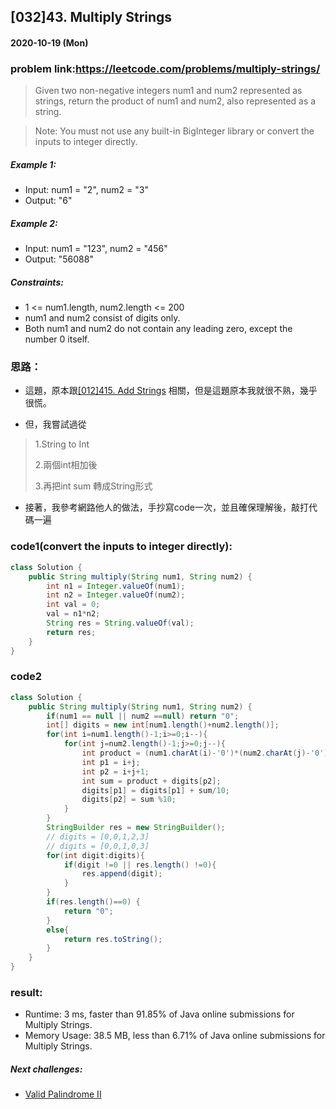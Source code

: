 ## [032]43. Multiply Strings

#### 2020-10-19 (Mon)

### problem link:https://leetcode.com/problems/multiply-strings/

> Given two non-negative integers num1 and num2 represented as strings, return the product of num1 and num2, also represented as a string.

> Note: You must not use any built-in BigInteger library or convert the inputs to integer directly.

 

##### Example 1:

- Input: num1 = "2", num2 = "3"
- Output: "6"

##### Example 2:

- Input: num1 = "123", num2 = "456"
- Output: "56088"
 

##### Constraints:

- 1 <= num1.length, num2.length <= 200
- num1 and num2 consist of digits only.
- Both num1 and num2 do not contain any leading zero, except the number 0 itself.

### 思路：
- 這題，原本跟[[012]415. Add Strings](https://github.com/YenKang/Leetcode/blob/master/%5B012%5D415.%20Add%20Strings.md) 相關，但是這題原本我就很不熟，幾乎很慌。

- 但，我嘗試過從
> 1.String to Int
>
> 2.兩個int相加後
>
> 3.再把int sum 轉成String形式

- 接著，我參考網路他人的做法，手抄寫code一次，並且確保理解後，敲打代碼一遍

### code1(convert the inputs to integer directly):


```java
class Solution {
    public String multiply(String num1, String num2) {
        int n1 = Integer.valueOf(num1);
        int n2 = Integer.valueOf(num2);
        int val = 0;
        val = n1*n2;
        String res = String.valueOf(val);
        return res;
    }
}
```

### code2

```java
class Solution {
    public String multiply(String num1, String num2) {
        if(num1 == null || num2 ==null) return "0";
        int[] digits = new int[num1.length()+num2.length()];
        for(int i=num1.length()-1;i>=0;i--){
            for(int j=num2.length()-1;j>=0;j--){
                int product = (num1.charAt(i)-'0')*(num2.charAt(j)-'0');
                int p1 = i+j;
                int p2 = i+j+1;
                int sum = product + digits[p2];
                digits[p1] = digits[p1] + sum/10;
                digits[p2] = sum %10;
            }
        }
        StringBuilder res = new StringBuilder();
        // digits = [0,0,1,2,3]
        // digits = [0,0,1,0,3]
        for(int digit:digits){
            if(digit !=0 || res.length() !=0){
                res.append(digit);
            }
        }
        if(res.length()==0) {
            return "0";
        }
        else{
            return res.toString();
        }
    }
}
```

### result:
- Runtime: 3 ms, faster than 91.85% of Java online submissions for Multiply Strings.
- Memory Usage: 38.5 MB, less than 6.71% of Java online submissions for Multiply Strings.

##### Next challenges:
- [Valid Palindrome II](https://leetcode.com/problems/valid-palindrome-ii/)

